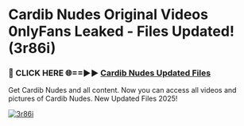 # Cardib Nudes Original Videos 0nlyFans Leaked - Files Updated! (3r86i)

<h3>🔴 CLICK HERE 🌐==►► <a href="https://tinyurl.com/5h6xmrr3" rel="nofollow">Cardib Nudes Updated Files</a></h3>

Get Cardib Nudes and all content. Now you can access all videos and pictures of Cardib Nudes. New Updated Files 2025!

[![3r86i](https://i.imgur.com/KVD873Z.gif)](https://tinyurl.com/5h6xmrr3)
